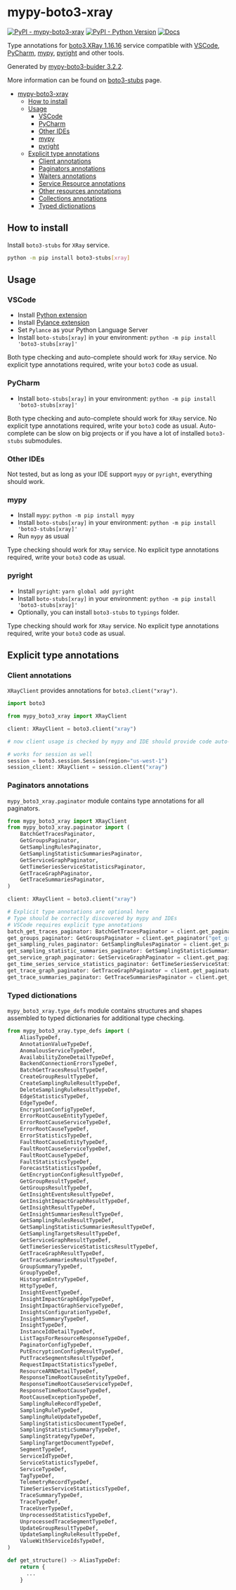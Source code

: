 # mypy-boto3-xray

[![PyPI - mypy-boto3-xray](https://img.shields.io/pypi/v/mypy-boto3-xray.svg?color=blue)](https://pypi.org/project/mypy-boto3-xray)
[![PyPI - Python Version](https://img.shields.io/pypi/pyversions/mypy-boto3-xray.svg?color=blue)](https://pypi.org/project/mypy-boto3-xray)
[![Docs](https://img.shields.io/readthedocs/mypy-boto3-builder.svg?color=blue)](https://mypy-boto3-builder.readthedocs.io/)

Type annotations for
[boto3.XRay 1.16.16](https://boto3.amazonaws.com/v1/documentation/api/1.16.16/reference/services/xray.html#XRay) service
compatible with
[VSCode](https://code.visualstudio.com/),
[PyCharm](https://www.jetbrains.com/pycharm/),
[mypy](https://github.com/python/mypy),
[pyright](https://github.com/microsoft/pyright)
and other tools.

Generated by [mypy-boto3-buider 3.2.2](https://github.com/vemel/mypy_boto3_builder).

More information can be found on [boto3-stubs](https://pypi.org/project/boto3-stubs/) page.

- [mypy-boto3-xray](#mypy-boto3-xray)
  - [How to install](#how-to-install)
  - [Usage](#usage)
    - [VSCode](#vscode)
    - [PyCharm](#pycharm)
    - [Other IDEs](#other-ides)
    - [mypy](#mypy)
    - [pyright](#pyright)
  - [Explicit type annotations](#explicit-type-annotations)
    - [Client annotations](#client-annotations)
    - [Paginators annotations](#paginators-annotations)
    - [Waiters annotations](#waiters-annotations)
    - [Service Resource annotations](#service-resource-annotations)
    - [Other resources annotations](#other-resources-annotations)
    - [Collections annotations](#collections-annotations)
    - [Typed dictionations](#typed-dictionations)

## How to install

Install `boto3-stubs` for `XRay` service.

```bash
python -m pip install boto3-stubs[xray]
```

## Usage

### VSCode

- Install [Python extension](https://marketplace.visualstudio.com/items?itemName=ms-python.python)
- Install [Pylance extension](https://marketplace.visualstudio.com/items?itemName=ms-python.vscode-pylance)
- Set `Pylance` as your Python Language Server
- Install `boto-stubs[xray]` in your environment: `python -m pip install 'boto3-stubs[xray]'`

Both type checking and auto-complete should work for `XRay` service.
No explicit type annotations required, write your `boto3` code as usual.

### PyCharm

- Install `boto-stubs[xray]` in your environment: `python -m pip install 'boto3-stubs[xray]'`

Both type checking and auto-complete should work for `XRay` service.
No explicit type annotations required, write your `boto3` code as usual.
Auto-complete can be slow on big projects or if you have a lot of installed `boto3-stubs` submodules.

### Other IDEs

Not tested, but as long as your IDE support `mypy` or `pyright`, everything should work.

### mypy

- Install `mypy`: `python -m pip install mypy`
- Install `boto-stubs[xray]` in your environment: `python -m pip install 'boto3-stubs[xray]'`
- Run `mypy` as usual

Type checking should work for `XRay` service.
No explicit type annotations required, write your `boto3` code as usual.

### pyright

- Install `pyright`: `yarn global add pyright`
- Install `boto-stubs[xray]` in your environment: `python -m pip install 'boto3-stubs[xray]'`
- Optionally, you can install `boto3-stubs` to `typings` folder.

Type checking should work for `XRay` service.
No explicit type annotations required, write your `boto3` code as usual.

## Explicit type annotations

### Client annotations

`XRayClient` provides annotations for `boto3.client("xray")`.

```python
import boto3

from mypy_boto3_xray import XRayClient

client: XRayClient = boto3.client("xray")

# now client usage is checked by mypy and IDE should provide code auto-complete

# works for session as well
session = boto3.session.Session(region="us-west-1")
session_client: XRayClient = session.client("xray")
```

### Paginators annotations

`mypy_boto3_xray.paginator` module contains type annotations for all paginators.

```python
from mypy_boto3_xray import XRayClient
from mypy_boto3_xray.paginator import (
    BatchGetTracesPaginator,
    GetGroupsPaginator,
    GetSamplingRulesPaginator,
    GetSamplingStatisticSummariesPaginator,
    GetServiceGraphPaginator,
    GetTimeSeriesServiceStatisticsPaginator,
    GetTraceGraphPaginator,
    GetTraceSummariesPaginator,
)

client: XRayClient = boto3.client("xray")

# Explicit type annotations are optional here
# Type should be correctly discovered by mypy and IDEs
# VSCode requires explicit type annotations
batch_get_traces_paginator: BatchGetTracesPaginator = client.get_paginator("batch_get_traces")
get_groups_paginator: GetGroupsPaginator = client.get_paginator("get_groups")
get_sampling_rules_paginator: GetSamplingRulesPaginator = client.get_paginator("get_sampling_rules")
get_sampling_statistic_summaries_paginator: GetSamplingStatisticSummariesPaginator = client.get_paginator("get_sampling_statistic_summaries")
get_service_graph_paginator: GetServiceGraphPaginator = client.get_paginator("get_service_graph")
get_time_series_service_statistics_paginator: GetTimeSeriesServiceStatisticsPaginator = client.get_paginator("get_time_series_service_statistics")
get_trace_graph_paginator: GetTraceGraphPaginator = client.get_paginator("get_trace_graph")
get_trace_summaries_paginator: GetTraceSummariesPaginator = client.get_paginator("get_trace_summaries")
```







### Typed dictionations

`mypy_boto3_xray.type_defs` module contains structures and shapes assembled
to typed dictionaries for additional type checking.

```python
from mypy_boto3_xray.type_defs import (
    AliasTypeDef,
    AnnotationValueTypeDef,
    AnomalousServiceTypeDef,
    AvailabilityZoneDetailTypeDef,
    BackendConnectionErrorsTypeDef,
    BatchGetTracesResultTypeDef,
    CreateGroupResultTypeDef,
    CreateSamplingRuleResultTypeDef,
    DeleteSamplingRuleResultTypeDef,
    EdgeStatisticsTypeDef,
    EdgeTypeDef,
    EncryptionConfigTypeDef,
    ErrorRootCauseEntityTypeDef,
    ErrorRootCauseServiceTypeDef,
    ErrorRootCauseTypeDef,
    ErrorStatisticsTypeDef,
    FaultRootCauseEntityTypeDef,
    FaultRootCauseServiceTypeDef,
    FaultRootCauseTypeDef,
    FaultStatisticsTypeDef,
    ForecastStatisticsTypeDef,
    GetEncryptionConfigResultTypeDef,
    GetGroupResultTypeDef,
    GetGroupsResultTypeDef,
    GetInsightEventsResultTypeDef,
    GetInsightImpactGraphResultTypeDef,
    GetInsightResultTypeDef,
    GetInsightSummariesResultTypeDef,
    GetSamplingRulesResultTypeDef,
    GetSamplingStatisticSummariesResultTypeDef,
    GetSamplingTargetsResultTypeDef,
    GetServiceGraphResultTypeDef,
    GetTimeSeriesServiceStatisticsResultTypeDef,
    GetTraceGraphResultTypeDef,
    GetTraceSummariesResultTypeDef,
    GroupSummaryTypeDef,
    GroupTypeDef,
    HistogramEntryTypeDef,
    HttpTypeDef,
    InsightEventTypeDef,
    InsightImpactGraphEdgeTypeDef,
    InsightImpactGraphServiceTypeDef,
    InsightsConfigurationTypeDef,
    InsightSummaryTypeDef,
    InsightTypeDef,
    InstanceIdDetailTypeDef,
    ListTagsForResourceResponseTypeDef,
    PaginatorConfigTypeDef,
    PutEncryptionConfigResultTypeDef,
    PutTraceSegmentsResultTypeDef,
    RequestImpactStatisticsTypeDef,
    ResourceARNDetailTypeDef,
    ResponseTimeRootCauseEntityTypeDef,
    ResponseTimeRootCauseServiceTypeDef,
    ResponseTimeRootCauseTypeDef,
    RootCauseExceptionTypeDef,
    SamplingRuleRecordTypeDef,
    SamplingRuleTypeDef,
    SamplingRuleUpdateTypeDef,
    SamplingStatisticsDocumentTypeDef,
    SamplingStatisticSummaryTypeDef,
    SamplingStrategyTypeDef,
    SamplingTargetDocumentTypeDef,
    SegmentTypeDef,
    ServiceIdTypeDef,
    ServiceStatisticsTypeDef,
    ServiceTypeDef,
    TagTypeDef,
    TelemetryRecordTypeDef,
    TimeSeriesServiceStatisticsTypeDef,
    TraceSummaryTypeDef,
    TraceTypeDef,
    TraceUserTypeDef,
    UnprocessedStatisticsTypeDef,
    UnprocessedTraceSegmentTypeDef,
    UpdateGroupResultTypeDef,
    UpdateSamplingRuleResultTypeDef,
    ValueWithServiceIdsTypeDef,
)

def get_structure() -> AliasTypeDef:
    return {
      ...
    }
```
